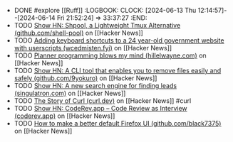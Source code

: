 - DONE #explore [[Ruff]]
  :LOGBOOK:
  CLOCK: [2024-06-13 Thu 12:14:57]--[2024-06-14 Fri 21:52:24] =>  33:37:27
  :END:
- TODO [Show HN: Shpool, a Lightweight Tmux Alternative (github.com/shell-pool)](https://news.ycombinator.com/item?id=40669337) on [[Hacker News]]
- TODO [Adding keyboard shortcuts to a 24 year-old government website with userscripts (wcedmisten.fyi)](https://news.ycombinator.com/item?id=39440025) on [[Hacker News]]
- TODO [Planner programming blows my mind (hillelwayne.com)](https://news.ycombinator.com/item?id=39444282) on [[Hacker News]]
- TODO [Show HN: A CLI tool that enables you to remove files easily and safely (github.com/9yokuro)](https://news.ycombinator.com/item?id=39439678) on [[Hacker News]]
- TODO [Show HN: A new search engine for finding leads (singulatron.com)](https://news.ycombinator.com/item?id=39430434) on [[Hacker News]]
- TODO [The Story of Curl (curl.dev)](https://news.ycombinator.com/item?id=39435244) on [[Hacker News]] #curl
- TODO [Show HN: CodeRev.app – Code Review as Interview (coderev.app)](https://news.ycombinator.com/item?id=39428766) on [[Hacker News]]
- TODO [How to make a better default Firefox UI (github.com/black7375)](https://news.ycombinator.com/item?id=39428409) on [[Hacker News]]